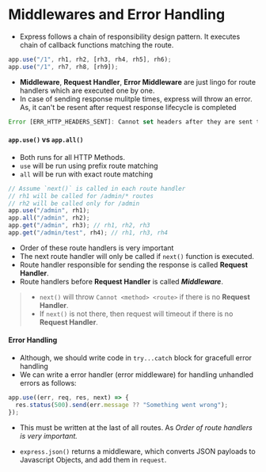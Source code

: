 # Middlewares and Error Handling

- Express follows a chain of responsibility design pattern. It executes chain of callback functions matching the route.

```js
app.use("/1", rh1, rh2, [rh3, rh4, rh5], rh6);
app.use("/1", rh7, rh8, [rh9]);
```

- **Middleware**, **Request Handler**, **Error Middleware** are just lingo for route handlers which are executed one by one.
- In case of sending response mulitple times, express will throw an error. As, it can't be resent after request response lifecycle is completed

```js
Error [ERR_HTTP_HEADERS_SENT]: Cannot set headers after they are sent to the client
```

#### `app.use()` vs `app.all()`

- Both runs for all HTTP Methods.
- `use` will be run using prefix route matching
- `all` will be run with exact route matching

```js
// Assume `next()` is called in each route handler
// rh1 will be called for /admin/* routes
// rh2 will be called only for /admin
app.use("/admin", rh1);
app.all("/admin", rh2);
app.get("/admin", rh3); // rh1, rh2, rh3
app.get("/admin/test", rh4); // rh1, rh3, rh4
```

- Order of these route handlers is very important
- The next route handler will only be called if `next()` function is executed.
- Route handler responsible for sending the response is called **Request Handler**.
- Route handlers before **Request Handler** is called **_Middleware_**.

> - `next()` will throw `Cannot <method> <route>` if there is no **Request Handler**.
> - If `next()` is not there, then request will timeout if there is no **Request Handler**.

#### Error Handling

- Although, we should write code in `try...catch` block for gracefull error handling
- We can write a error handler (error middleware) for handling unhandled errors as follows:

```js
app.use((err, req, res, next) => {
  res.status(500).send(err.message ?? "Something went wrong");
});
```

- This must be written at the last of all routes. As _Order of route handlers is very important._

- `express.json()` returns a middleware, which converts JSON payloads to Javascript Objects, and add them in `request`.
